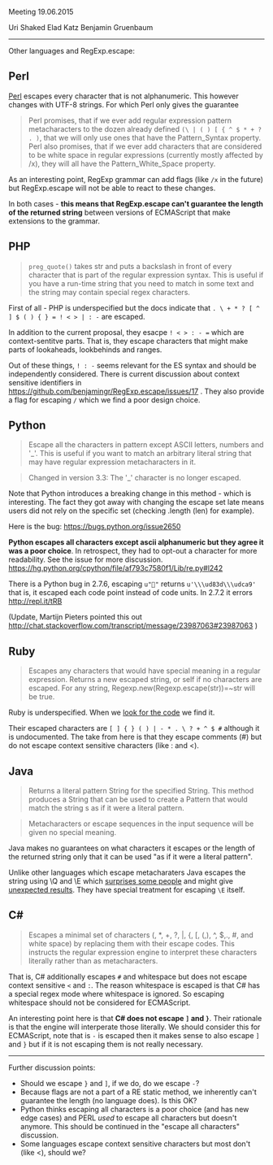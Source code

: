 Meeting 19.06.2015 

Uri Shaked
Elad Katz
Benjamin Gruenbaum

----------

Other languages and RegExp.escape:

## Perl

[Perl](http://perldoc.perl.org/functions/quotemeta.html) escapes every character that is not alphanumeric. This however changes with UTF-8 strings. For which Perl only gives the guarantee

> Perl promises, that if we ever add regular expression pattern metacharacters to the dozen already defined `(\ | ( ) [ { ^ $ * + ? . )`, that we will only use ones that have the Pattern_Syntax property. Perl also promises, that if we ever add characters that are considered to be white space in regular expressions (currently mostly affected by /x), they will all have the Pattern_White_Space property.

As an interesting point, RegExp grammar can add flags (like `/x` in the future) but RegExp.escape will not be able to react to these changes.

In both cases - **this means that RegExp.escape can't guarantee the length of the returned string** between versions of ECMAScript that make extensions to the grammar. 

## PHP

> `preg_quote()` takes str and puts a backslash in front of every character that is part of the regular expression syntax. This is useful if you have a run-time string that you need to match in some text and the string may contain special regex characters.

First of all - PHP is underspecified but the docs indicate that `. \ + * ? [ ^ ] $ ( ) { } = ! < > | : -` are escaped. 

In addition to the current proposal, they esacpe `! < > : - =` which are context-sentitve parts. That is, they escape characters that might make parts of lookaheads, lookbehinds and ranges. 

Out of these things, `! : -` seems relevant for the ES syntax and should be independently considered. There is current discussion about context sensitive identifiers in https://github.com/benjamingr/RegExp.escape/issues/17 . They also provide a flag for escaping `/` which we find a poor design choice.

## Python

> Escape all the characters in pattern except ASCII letters, numbers and '_'. This is useful if you want to match an arbitrary literal string that may have regular expression metacharacters in it.

> Changed in version 3.3: The '_' character is no longer escaped.

Note that Python introduces a breaking change in this method - which is interesting. The fact they got away with changing the escape set late means users did not rely on the specific set (checking .length (len) for example). 

Here is the bug: https://bugs.python.org/issue2650

**Python escapes all characters except ascii alphanumeric but they agree it was a poor choice**. In retrospect, they had to opt-out a character for more readability. See the issue for more discussion. https://hg.python.org/cpython/file/af793c7580f1/Lib/re.py#l242

There is a Python bug in 2.7.6, escaping `u"💩"` returns `u'\\\ud83d\\\udca9'` that is, it escaped each code point instead of code units. In 2.7.2 it errors http://repl.it/tRB

(Update, Martijn Pieters pointed this out http://chat.stackoverflow.com/transcript/message/23987063#23987063 ) 

## Ruby

> Escapes any characters that would have special meaning in a regular expression. Returns a new escaped string, or self if no characters are escaped. For any string, Regexp.new(Regexp.escape(str))=~str will be true.

Ruby is underspecified. When we [look for the code](https://github.com/ruby/ruby/blob/bbf440c90b036c733729b1a5c996978ac2adaa9d/re.c#L3107-L3141) we find it.

Their escaped characters are `[ ] { } ( ) | - * . \ ? + ^ $ #` although it is undocumented. The take from here is that they escape comments (#) but do not escape context sensitive characters (like : and <).

## Java

> Returns a literal pattern String for the specified String.
This method produces a String that can be used to create a Pattern that would match the string s as if it were a literal pattern.

> Metacharacters or escape sequences in the input sequence will be given no special meaning.

Java makes no guarantees on what characters it escapes or the length of the returned string only that it can be used "as if it were a literal pattern".

Unlike other languages which escape metacharaters Java escapes the string using \Q and \E which [surprises some people](http://stackoverflow.com/questions/60160/how-to-escape-text-for-regular-expression-in-java#comment19964625_60161) and might give [unexpected results](http://stackoverflow.com/questions/60160/how-to-escape-text-for-regular-expression-in-java#comment29661195_60161). They have special treatment for escaping `\E` itself.

## C#

> Escapes a minimal set of characters (\, *, +, ?, |, {, [, (,), ^, $,., #, and white space) by replacing them with their escape codes. This instructs the regular expression engine to interpret these characters literally rather than as metacharacters.

That is, C# additionally escapes `#` and whitespace but does not escape context sensitive `<` and `:`. The reason whitespace is escaped is that C# has a special regex mode where whitespace is ignored. So escaping whitespace should not be considered for ECMAScript.

An interesting point here is that **C# does not escape `]` and `}`**. Their rationale is that the engine will interperate those literally. We should consider this for ECMAScript, note that is `-` is escaped then it makes sense to also escape `]` and `}` but if it is not escaping them is not really necessary. 

------

Further discussion points:

 - Should we escape `}` and `]`, if we do, do we escape `-`?
 - Because flags are not a part of a RE static method, we inherently can't guarantee the length (no language does). Is this OK?
 - Python thinks escaping all characters is a poor choice (and has new edge cases) and PERL _used_ to escape all characters but doesn't anymore. This should be continued in the "escape all characters" discussion.
 - Some languages escape context sensitive characters but most don't (like <), should we?



